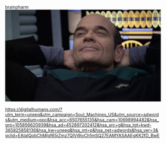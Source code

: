 brainpharm
![](https://github.com/nondejus/bemoeigurus-at-work/blob/main/clienten/doctor%20robin/uneeq/wwdxukq3zswi-full.jpg)

https://digitalhumans.com/?utm_term=uneeq&utm_campaign=Soul_Machines_US&utm_source=adwords&utm_medium=ppc&hsa_acc=6507655135&hsa_cam=10698994482&hsa_grp=105856620939&hsa_ad=452897202412&hsa_src=g&hsa_tgt=kwd-365825858136&hsa_kw=uneeq&hsa_mt=p&hsa_net=adwords&hsa_ver=3&gclid=EAIaIQobChMIgf65iZmz7QIVj9iyCh1mSQ27EAMYASAAEgKK2fD_BwE

